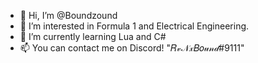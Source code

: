 - 👋 Hi, I’m @Boundzound
- 👀 I’m interested in Formula 1 and Electrical Engineering.
- 🌱 I’m currently learning Lua and C# 
- 📫 You can contact me on Discord! "𝑅𝓋𝒩𝓍𝐵𝑜𝓊𝓃𝒹#9111"

<!---
Boundzound/Boundzound is a ✨ special ✨ repository because its `README.md` (this file) appears on your GitHub profile.
You can click the Preview link to take a look at your changes.
--->
